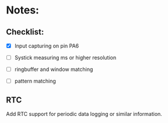 # Notes:


## Checklist:

- [x] Input capturing on pin PA6
- [ ] Systick measuring ms or higher resolution
- [ ] ringbuffer and window matching
- [ ] pattern matching


## RTC

Add RTC support for periodic data logging or similar information.